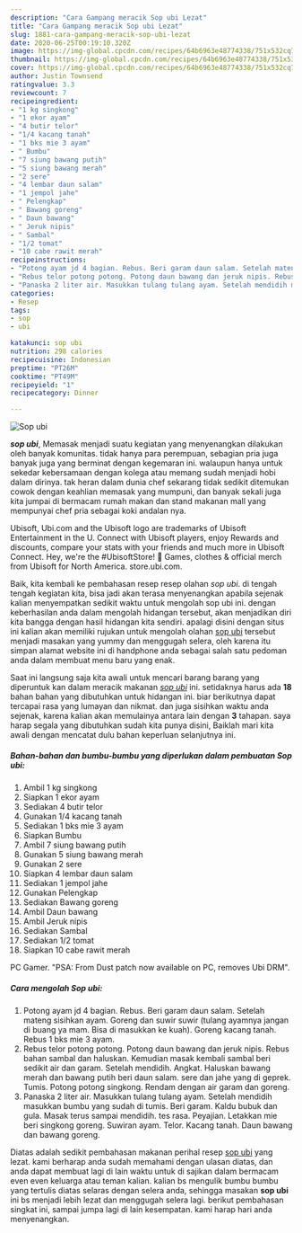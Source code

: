 ```yaml
---
description: "Cara Gampang meracik Sop ubi Lezat"
title: "Cara Gampang meracik Sop ubi Lezat"
slug: 1881-cara-gampang-meracik-sop-ubi-lezat
date: 2020-06-25T00:19:10.320Z
image: https://img-global.cpcdn.com/recipes/64b6963e48774338/751x532cq70/sop-ubi-foto-resep-utama.jpg
thumbnail: https://img-global.cpcdn.com/recipes/64b6963e48774338/751x532cq70/sop-ubi-foto-resep-utama.jpg
cover: https://img-global.cpcdn.com/recipes/64b6963e48774338/751x532cq70/sop-ubi-foto-resep-utama.jpg
author: Justin Townsend
ratingvalue: 3.3
reviewcount: 7
recipeingredient:
- "1 kg singkong"
- "1 ekor ayam"
- "4 butir telor"
- "1/4 kacang tanah"
- "1 bks mie 3 ayam"
- " Bumbu"
- "7 siung bawang putih"
- "5 siung bawang merah"
- "2 sere"
- "4 lembar daun salam"
- "1 jempol jahe"
- " Pelengkap"
- " Bawang goreng"
- " Daun bawang"
- " Jeruk nipis"
- " Sambal"
- "1/2 tomat"
- "10 cabe rawit merah"
recipeinstructions:
- "Potong ayam jd 4 bagian. Rebus. Beri garam daun salam. Setelah mateng sisihkan ayam. Goreng dan suwir suwir (tulang ayamnya jangan di buang ya mam. Bisa di masukkan ke kuah). Goreng kacang tanah. Rebus 1 bks mie 3 ayam."
- "Rebus telor potong potong. Potong daun bawang dan jeruk nipis. Rebus bahan sambal dan haluskan. Kemudian masak kembali sambal beri sedikit air dan garam. Setelah mendidih. Angkat. Haluskan bawang merah dan bawang putih beri daun salam. sere dan jahe yang di geprek. Tumis. Potong potong singkong. Rendam dengan air garam dan goreng."
- "Panaska 2 liter air. Masukkan tulang tulang ayam. Setelah mendidih masukkan bumbu yang sudah di tumis. Beri garam. Kaldu bubuk dan gula. Masak terus sampai mendidih. tes rasa. Peyajian. Letakkan mie beri singkong goreng. Suwiran ayam. Telor. Kacang tanah. Daun bawang dan bawang goreng."
categories:
- Resep
tags:
- sop
- ubi

katakunci: sop ubi 
nutrition: 298 calories
recipecuisine: Indonesian
preptime: "PT26M"
cooktime: "PT49M"
recipeyield: "1"
recipecategory: Dinner

---
```



![Sop ubi](https://img-global.cpcdn.com/recipes/64b6963e48774338/751x532cq70/sop-ubi-foto-resep-utama.jpg)

<b><i>sop ubi</i></b>, Memasak menjadi suatu kegiatan yang menyenangkan dilakukan oleh banyak komunitas. tidak hanya para perempuan, sebagian pria juga banyak juga yang berminat dengan kegemaran ini. walaupun hanya untuk sekedar kebersamaan dengan kolega atau memang sudah menjadi hobi dalam dirinya. tak heran dalam dunia chef sekarang tidak sedikit ditemukan cowok dengan keahlian memasak yang mumpuni, dan banyak sekali juga kita jumpai di bermacam rumah makan dan stand makanan mall yang mempunyai chef pria sebagai koki andalan nya.

Ubisoft, Ubi.com and the Ubisoft logo are trademarks of Ubisoft Entertainment in the U. Connect with Ubisoft players, enjoy Rewards and discounts, compare your stats with your friends and much more in Ubisoft Connect. Hey, we&#39;re the #UbisoftStore! 👋 Games, clothes &amp; official merch from Ubisoft for North America. store.ubi.com.

Baik, kita kembali ke pembahasan resep resep olahan <i>sop ubi</i>. di tengah tengah kegiatan kita, bisa jadi akan terasa menyenangkan apabila sejenak kalian menyempatkan sedikit waktu untuk mengolah sop ubi ini. dengan keberhasilan anda dalam mengolah hidangan tersebut, akan menjadikan diri kita bangga dengan hasil hidangan kita sendiri. apalagi disini dengan situs ini kalian akan memiliki rujukan untuk mengolah olahan <u>sop ubi</u> tersebut menjadi masakan yang yummy dan menggugah selera, oleh karena itu simpan alamat website ini di handphone anda sebagai salah satu pedoman anda dalam membuat menu baru yang enak.


Saat ini langsung saja kita awali untuk mencari barang barang yang diperuntuk kan dalam meracik makanan <u><i>sop ubi</i></u> ini. setidaknya harus ada <b>18</b> bahan bahan yang dibutuhkan untuk hidangan ini. biar berikutnya dapat tercapai rasa yang lumayan dan nikmat. dan juga sisihkan waktu anda sejenak, karena kalian akan memulainya antara lain dengan <b>3</b> tahapan. saya harap segala yang dibutuhkan sudah kita punya disini, Baiklah mari kita awali dengan mencatat dulu bahan keperluan selanjutnya ini.

<!--inarticleads1-->

##### Bahan-bahan dan bumbu-bumbu yang diperlukan dalam pembuatan Sop ubi:

1. Ambil 1 kg singkong
1. Siapkan 1 ekor ayam
1. Sediakan 4 butir telor
1. Gunakan 1/4 kacang tanah
1. Sediakan 1 bks mie 3 ayam
1. Siapkan  Bumbu
1. Ambil 7 siung bawang putih
1. Gunakan 5 siung bawang merah
1. Gunakan 2 sere
1. Siapkan 4 lembar daun salam
1. Sediakan 1 jempol jahe
1. Gunakan  Pelengkap
1. Sediakan  Bawang goreng
1. Ambil  Daun bawang
1. Ambil  Jeruk nipis
1. Sediakan  Sambal
1. Sediakan 1/2 tomat
1. Siapkan 10 cabe rawit merah


PC Gamer. &#34;PSA: From Dust patch now available on PC, removes Ubi DRM&#34;. 

<!--inarticleads2-->

##### Cara mengolah Sop ubi:

1. Potong ayam jd 4 bagian. Rebus. Beri garam daun salam. Setelah mateng sisihkan ayam. Goreng dan suwir suwir (tulang ayamnya jangan di buang ya mam. Bisa di masukkan ke kuah). Goreng kacang tanah. Rebus 1 bks mie 3 ayam.
1. Rebus telor potong potong. Potong daun bawang dan jeruk nipis. Rebus bahan sambal dan haluskan. Kemudian masak kembali sambal beri sedikit air dan garam. Setelah mendidih. Angkat. Haluskan bawang merah dan bawang putih beri daun salam. sere dan jahe yang di geprek. Tumis. Potong potong singkong. Rendam dengan air garam dan goreng.
1. Panaska 2 liter air. Masukkan tulang tulang ayam. Setelah mendidih masukkan bumbu yang sudah di tumis. Beri garam. Kaldu bubuk dan gula. Masak terus sampai mendidih. tes rasa. Peyajian. Letakkan mie beri singkong goreng. Suwiran ayam. Telor. Kacang tanah. Daun bawang dan bawang goreng.




Diatas adalah sedikit pembahasan makanan perihal resep <u>sop ubi</u> yang lezat. kami berharap anda sudah memahami dengan ulasan diatas, dan anda dapat membuat lagi di lain waktu untuk di sajikan dalam bermacam even even keluarga atau teman kalian. kalian bs mengulik bumbu bumbu yang tertulis diatas selaras dengan selera anda, sehingga masakan <b>sop ubi</b> ini bs menjadi lebih lezat dan menggugah selera lagi. berikut pembahasan singkat ini, sampai jumpa lagi di lain kesempatan. kami harap hari anda menyenangkan.
